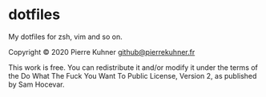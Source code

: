 # dotfiles

My dotfiles for zsh, vim and so on.

Copyright © 2020 Pierre Kuhner <github@pierrekuhner.fr>

This work is free. You can redistribute it and/or modify it under the
terms of the Do What The Fuck You Want To Public License, Version 2,
as published by Sam Hocevar.
